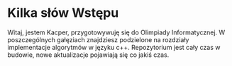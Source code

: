# Kilka słów Wstępu

Witaj, jestem Kacper, przygotowywuję się do Olimpiady Informatycznej. 
W poszczególnych gałęziach znajdziesz podzielone na rozdziały implementacje algorytmów w języku c++.
Repozytorium jest cały czas w budowie, nowe aktualizacje pojawiają się co jakiś czas.
